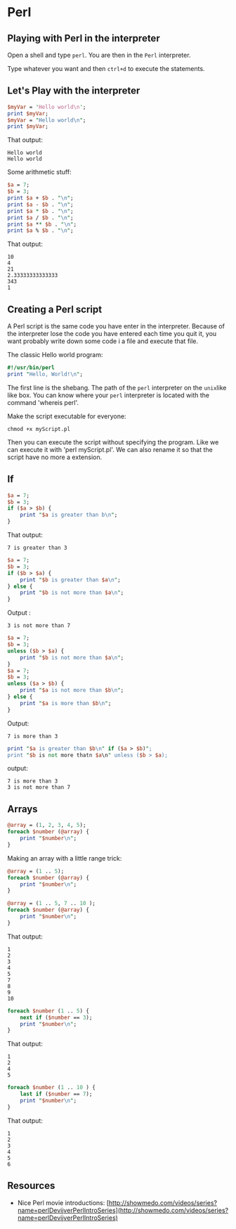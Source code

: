 # Perl

## Playing with Perl in the interpreter

Open a shell and type `perl`. You are then in the `Perl` interpreter.

Type whatever you want and then `ctrl+d` to execute the statements.

## Let's Play with the interpreter

```perl
$myVar = 'Hello world\n';
print $myVar;
$myVar = "Hello world\n";
print $myVar;
```

That output:

    Hello world
    Hello world

Some arithmetic stuff:

```perl
$a = 7;
$b = 3;
print $a + $b . "\n";
print $a - $b . "\n";
print $a * $b . "\n";
print $a / $b . "\n";
print $a ** $b . "\n";
print $a % $b . "\n";
```

That output:

    10
    4
    21
    2.33333333333333
    343
    1

## Creating a Perl script

A Perl script is the same code you have enter in the interpreter. Because of the interpreter lose the code you have entered each time you quit it, you want probably write down some code i a file and execute that file.

The classic Hello world program:

```perl
#!/usr/bin/perl
print "Hello, World!\n";
```

The first line is the shebang. The path of the `perl` interpreter on the `unix`like like box. You can know where your `perl` interpreter is located with the command 'whereis perl'.

Make the script executable for everyone:

    chmod +x myScript.pl

Then you can execute the script without specifying the program. Like we can execute it with 'perl myScript.pl'. We can also rename it so that the script have no more a extension.

## If

```perl
$a = 7;
$b = 3;
if ($a > $b) {
    print "$a is greater than b\n";
}
```

That output:

    7 is greater than 3

```perl
$a = 7;
$b = 3;
if ($b > $a) {
    print "$b is greater than $a\n";
} else {
    print "$b is not more than $a\n";
}
```

Output :

    3 is not more than 7

```perl
$a = 7;
$b = 3;
unless ($b > $a) {
    print "$b is not more than $a\n";
}
$a = 7;
$b = 3;
unless ($a > $b) {
    print "$a is not more than $b\n";
} else {
    print "$a is more than $b\n";
}
```

Output:

    7 is more than 3

```perl
print "$a is greater than $b\n" if ($a > $b)";
print "$b is not more thatn $a\n" unless ($b > $a);
```

output:

    7 is more than 3
    3 is not more than 7

## Arrays

```perl
@array = (1, 2, 3, 4, 5);
foreach $number (@array) {
    print "$number\n";
}
```

Making an array with a little range trick:

```perl
@array = (1 .. 5);
foreach $number (@array) {
    print "$number\n";
}

@array = (1 .. 5, 7 .. 10 );
foreach $number (@array) {
    print "$number\n";
}
```

That output:

    1
    2
    3
    4
    5
    7
    8
    9
    10

```perl
foreach $number (1 .. 5) {
    next if ($number == 3);
    print "$number\n";
}
```

That output:

    1
    2
    4
    5

```perl
foreach $number (1 .. 10 ) {
    last if ($number == 7);
    print "$number\n";
}
```

That output:

    1
    2
    3
    4
    5
    6

## Resources

* Nice Perl movie introductions: [http://showmedo.com/videos/series?name=perlDevijverPerlIntroSeries](http://showmedo.com/videos/series?name=perlDevijverPerlIntroSeries)
